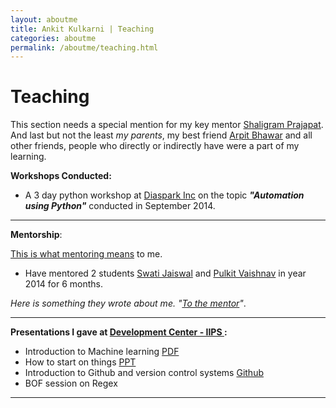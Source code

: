 ```yaml
---
layout: aboutme
title: Ankit Kulkarni | Teaching
categories: aboutme
permalink: /aboutme/teaching.html
---
```


Teaching
========

This section needs a special mention for my key mentor [Shaligram Prajapat](https://sites.google.com/site/shaligramiipsdavvindore/). And last but not the least *my parents*, my best friend [Arpit Bhawar](http://goo.gl/FT0Tm9) and all other friends, people who directly or indirectly have were a part of my learning.

**Workshops Conducted:**

* A 3 day python workshop at [Diaspark Inc](http://www.diaspark.com/) on the topic ***"Automation using Python"*** conducted in September 2014.
<hr>

**Mentorship**:

[This is what mentoring means](http://blog.flaper87.com/post/mentoring-others-and-yourself/) to me.

* Have mentored 2 students [Swati Jaiswal](http://swati-jaiswal.github.io/) and [Pulkit Vaishnav](https://github.com/pulkitvaishnav/) in year 2014 for 6 months.

*Here is something they wrote about me. "[To the mentor](http://swati-jaiswal.github.io/mentors/Ankit-kulkarni/to-the-mentor/)"*.


<hr>

**Presentations I gave at [Development Center - IIPS ](http://iips.edu.in/dc_website/index.php):**

* Introduction to Machine learning [PDF](https://drive.google.com/file/d/0B9Wf2ueFSE67Nm9VdEFJU1gwWlE/view?usp=sharing)
* How to start on things [PPT](https://docs.google.com/presentation/d/1I-ioTDhMrEVgK6w9UdD2X8-ICqPr8BSpIZ310jLABWM/pub?start=true&loop=false&delayms=3000)
* Introduction to Github and version control systems [Github](https://github.com/Ankit-Kulkarni/github-tutorial)
* BOF session on Regex 

<hr>
